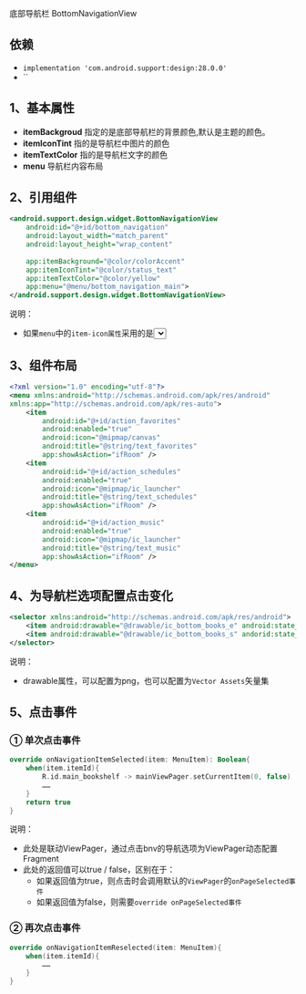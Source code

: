 底部导航栏 BottomNavigationView

## 依赖
- `implementation 'com.android.support:design:28.0.0'`
- ``
## 1、基本属性

- **itemBackgroud**
  指定的是底部导航栏的背景颜色,默认是主题的颜色。
- **itemIconTint**
  指的是导航栏中图片的颜色
- **itemTextColor**
  指的是导航栏文字的颜色
- **menu**
  导航栏内容布局

## 2、引用组件

```xml
<android.support.design.widget.BottomNavigationView
	android:id="@+id/bottom_navigation"
	android:layout_width="match_parent"
    android:layout_height="wrap_content" 
                                                    
    app:itemBackground="@color/colorAccent"
    app:itemIconTint="@color/status_text"
    app:itemTextColor="@color/yellow"
    app:menu="@menu/bottom_navigation_main">
</android.support.design.widget.BottomNavigationView>
```

说明：

- 如果`menu`中的`item-icon属性`采用的是<select>，此处可以不使用`itemIconTint属性`和`itemTextColor属性`

## 3、组件布局

```xml
<?xml version="1.0" encoding="utf-8"?>
<menu xmlns:android="http://schemas.android.com/apk/res/android"
xmlns:app="http://schemas.android.com/apk/res-auto">
    <item
        android:id="@+id/action_favorites"
        android:enabled="true"
        android:icon="@mipmap/canvas"
        android:title="@string/text_favorites"
        app:showAsAction="ifRoom" />
    <item
        android:id="@+id/action_schedules"
        android:enabled="true"
        android:icon="@mipmap/ic_launcher"
        android:title="@string/text_schedules"
        app:showAsAction="ifRoom" />
    <item
        android:id="@+id/action_music"
        android:enabled="true"
        android:icon="@mipmap/ic_launcher"
        android:title="@string/text_music"
        app:showAsAction="ifRoom" />
</menu>
```

## 4、为导航栏选项配置点击变化

```xml
<selector xmlns:android="http://schemas.android.com/apk/res/android">
	<item android:drawable="@drawable/ic_bottom_books_e" android:state_checked="false"/>
    <item android:drawable="@drawable/ic_bottom_books_s" andorid:state_checked="true"/>
</selector>
```

说明：

- drawable属性，可以配置为png，也可以配置为`Vector Assets`矢量集

## 5、点击事件

### ① 单次点击事件

```kotlin
override onNavigationItemSelected(item: MenuItem): Boolean{
	when(item.itemId){
		R.id.main_bookshelf -> mainViewPager.setCurrentItem(0, false)
        ……
	}
    return true
}
```

说明：

- 此处是联动ViewPager，通过点击bnv的导航选项为ViewPager动态配置Fragment
- 此处的返回值可以true / false，区别在于：
  - 如果返回值为true，则点击时会调用默认的`ViewPager`的`onPageSelected事件`
  - 如果返回值为false，则需要`override onPageSelected事件`

### ② 再次点击事件

```kotlin
override onNavigationItemReselected(item: MenuItem){
    when(item.itemId){
        ……
    }
}
```

